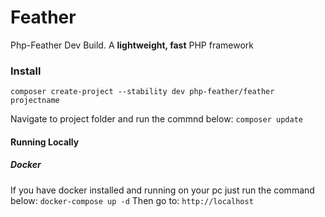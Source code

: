 # Feather
Php-Feather Dev Build. A **lightweight, fast** PHP framework
### Install
`composer create-project --stability dev php-feather/feather projectname`

Navigate to project folder and run the commnd below:
`composer update`

#### Running Locally
##### Docker
If you have docker installed and running on your pc just run the command below:
`docker-compose up -d`
Then go to: `http://localhost`
